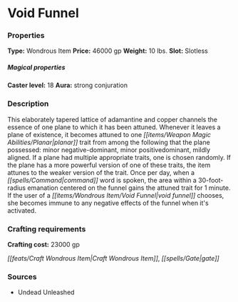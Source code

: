 ﻿---
Title: "Void Funnel"
Type: "Wondrous Item"
Price: "46000 gp"
Weight: "10 lbs."
Slot: "Slotless"
Caster level: "18"
Aura: "strong conjuration"
Description: |
  "This elaborately tapered lattice of adamantine and copper channels the essence of one plane to which it has been attuned. Whenever it leaves a plane of existence, it becomes attuned to one planar trait from among the following that the plane possessed: minor negative-dominant, minor positivedominant, mildly aligned. If a plane had multiple appropriate traits, one is chosen randomly. If the plane has a more powerful version of one of these traits, the item attunes to the weaker version of the trait. Once per day, when a command word is spoken, the area within a 30-foot-radius emanation centered on the funnel gains the attuned trait for 1 minute. If the user of a _void funnel_ chooses, she becomes immune to any negative effects of the funnel when it's activated."
Crafting cost: "23000 gp"
Sources: "['Undead Unleashed']"
---

# Void Funnel

### Properties

**Type:** Wondrous Item **Price:** 46000 gp **Weight:** 10 lbs. **Slot:** Slotless

##### Magical properties

**Caster level:** 18 **Aura:** strong conjuration

### Description

This elaborately tapered lattice of adamantine and copper channels the essence of one plane to which it has been attuned. Whenever it leaves a plane of existence, it becomes attuned to one _[[items/Weapon Magic Abilities/Planar|planar]]_ trait from among the following that the plane possessed: minor negative-dominant, minor positivedominant, mildly aligned. If a plane had multiple appropriate traits, one is chosen randomly. If the plane has a more powerful version of one of these traits, the item attunes to the weaker version of the trait. Once per day, when a _[[spells/Command|command]]_ word is spoken, the area within a 30-foot-radius emanation centered on the funnel gains the attuned trait for 1 minute. If the user of a _[[items/Wondrous Item/Void Funnel|void funnel]]_ chooses, she becomes immune to any negative effects of the funnel when it's activated.

### Crafting requirements

**Crafting cost:** 23000 gp

_[[feats/Craft Wondrous Item|Craft Wondrous Item]]_, _[[spells/Gate|gate]]_

### Sources

* Undead Unleashed